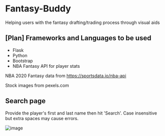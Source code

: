 # Fantasy-Buddy
Helping users with the fantasy drafting/trading process through visual aids
## [Plan] Frameworks and Languages to be used
- Flask
- Python
- Bootstrap
- NBA Fantasy API for player stats

NBA 2020 Fantasy data from https://sportsdata.io/nba-api

Stock images from pexels.com

## Search page
Provide the player's first and last name then hit 'Search'. Case insensitive but extra spaces may cause errors.

![image](https://user-images.githubusercontent.com/62503648/124943998-513eae80-e050-11eb-9323-c8a1ecf7a7f6.png)
